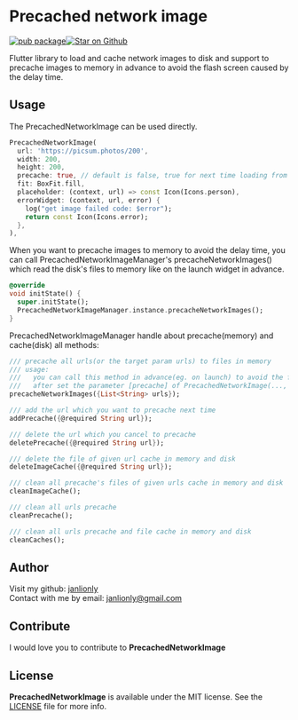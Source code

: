 # Precached network image

[![pub package](https://img.shields.io/pub/v/precached_network_image.svg)](https://pub.dartlang.org/packages/precached_network_image)<a href="https://github.com/janlionly/flutter_precached_network_image"><img src="https://img.shields.io/github/stars/janlionly/flutter_precached_network_image.svg?style=flat&logo=github&colorB=deeppink&label=stars" alt="Star on Github"></a>

Flutter library to load and cache network images to disk and support to precache images to memory in advance to avoid the flash screen caused by the delay time.

## Usage

The PrecachedNetworkImage can be used directly.

```dart
PrecachedNetworkImage(
  url: 'https://picsum.photos/200',
  width: 200, 
  height: 200,
  precache: true, // default is false, true for next time loading from memory in advance.
  fit: BoxFit.fill,
  placeholder: (context, url) => const Icon(Icons.person),
  errorWidget: (context, url, error) {
    log("get image failed code: $error");
    return const Icon(Icons.error);
  },
),
```

When you want to precache images to memory to avoid the delay time, you can call PrecachedNetworkImageManager's precacheNetworkImages() which read the disk's files to memory like on the launch widget in advance.

```dart
@override
void initState() {
  super.initState();
  PrecachedNetworkImageManager.instance.precacheNetworkImages();
}
```

PrecachedNetworkImageManager handle about precache(memory) and cache(disk) all methods:

```dart
/// precache all urls(or the target param urls) to files in memory
/// usage:
///   you can call this method in advance(eg. on launch) to avoid the flash screen caused by the delay time
///   after set the parameter [precache] of PrecachedNetworkImage(..., precache: true) to true.
precacheNetworkImages({List<String> urls}); 

/// add the url which you want to precache next time
addPrecache({@required String url});

/// delete the url which you cancel to precache 
deletePrecache({@required String url});

/// delete the file of given url cache in memory and disk
deleteImageCache({@required String url});

/// clean all precache's files of given urls cache in memory and disk
cleanImageCache();

/// clean all urls precache
cleanPrecache();

/// clean all urls precache and file cache in memory and disk
cleanCaches();
```

## Author

Visit my github: [janlionly](https://github.com/janlionly)<br>
Contact with me by email: janlionly@gmail.com

## Contribute
I would love you to contribute to **PrecachedNetworkImage**

## License
**PrecachedNetworkImage** is available under the MIT license. See the [LICENSE](https://github.com/janlionly/flutter_precached_network_image/blob/master/LICENSE) file for more info.

